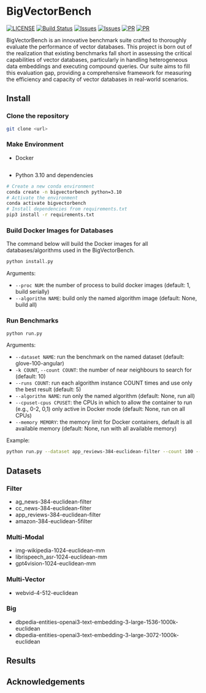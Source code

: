 # BigVectorBench

[![LICENSE](https://img.shields.io/github/license/BenchCouncil/BigVectorBench.svg)](https://github.com/BenchCouncil/BigVectorBench/blob/master/LICENSE)
[![Build Status](https://img.shields.io/github/actions/workflow/status/BenchCouncil/BigVectorBench/benchmarks.yml?branch=main)](https://github.com/BenchCouncil/BigVectorBench/actions/workflows/benchmarks.yml)
[![Issues](https://img.shields.io/github/issues/BenchCouncil/BigVectorBench.svg)](https://github.com/BenchCouncil/BigVectorBench/issues)
[![Issues](https://img.shields.io/github/issues-closed/BenchCouncil/BigVectorBench.svg)](https://github.com/BenchCouncil/BigVectorBench/issues)
[![PR](https://img.shields.io/github/issues-pr/BenchCouncil/BigVectorBench.svg)]([https://github.com/BenchCouncil/BigVectorBench/issues](https://github.com/BenchCouncil/BigVectorBench/pulls))
[![PR](https://img.shields.io/github/issues-pr-closed/BenchCouncil/BigVectorBench.svg)]([https://github.com/BenchCouncil/BigVectorBench/issues](https://github.com/BenchCouncil/BigVectorBench/pulls))

BigVectorBench is an innovative benchmark suite crafted to thoroughly evaluate the performance of vector databases. This project is born out of the realization that existing benchmarks fall short in assessing the critical capabilities of vector databases, particularly in handling heterogeneous data embeddings and executing compound queries. Our suite aims to fill this evaluation gap, providing a comprehensive framework for measuring the efficiency and capacity of vector databases in real-world scenarios.

## Install

### Clone the repository

```bash
git clone <url>
```

### Make Environment

- Docker

```bash
```

- Python 3.10 and dependencies

```bash
# Create a new conda environment
conda create -n bigvectorbench python=3.10
# Activate the environment
conda activate bigvectorbench
# Install dependencies from requirements.txt
pip3 install -r requirements.txt
```

### Build Docker Images for Databases

The command below will build the Docker images for all databases/algorithms used in the BigVectorBench.

```bash
python install.py
```

Arguments:

- `--proc NUM`: the number of process to build docker images (default: 1, build serially)
- `--algorithm NAME`: build only the named algorithm image (default: None, build all)

### Run Benchmarks

```bash
python run.py
```

Arguments:

- `--dataset NAME`: run the benchmark on the named dataset (default: glove-100-angular)
- `-k COUNT`, `--count COUNT`: the number of near neighbours to search for (default: 10)
- `--runs COUNT`: run each algorithm instance COUNT times and use only the best result (default: 5)
- `--algorithm NAME`: run only the named algorithm (default: None, run all)
- `--cpuset-cpus CPUSET`: the CPUs in which to allow the container to run (e.g., 0-2, 0,1) only active in Docker mode (default: None, run on all CPUs)
- `--memory MEMORY`: the memory limit for Docker containers, default is all available memory (default: None, run with all available memory)

Example:

```bash
python run.py --dataset app_reviews-384-euclidean-filter --count 100 --runs 3 --algorithm milvus-hnsw --cpuset-cpus 0-15 --memory 64g
```

## Datasets

### Filter

- ag_news-384-euclidean-filter
- cc_news-384-euclidean-filter
- app_reviews-384-euclidean-filter
- amazon-384-euclidean-5filter

### Multi-Modal

- img-wikipedia-1024-euclidean-mm
- librispeech_asr-1024-euclidean-mm
- gpt4vision-1024-euclidean-mm

### Multi-Vector

- webvid-4-512-euclidean

### Big

- dbpedia-entities-openai3-text-embedding-3-large-1536-1000k-euclidean
- dbpedia-entities-openai3-text-embedding-3-large-3072-1000k-euclidean

## Results

## Acknowledgements

